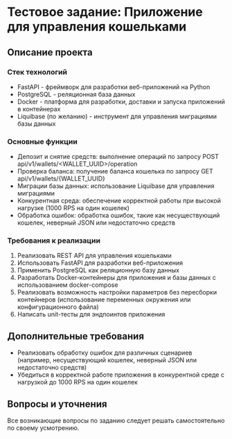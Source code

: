 # Тестовое задание: Приложение для управления кошельками

## Описание проекта

### Стек технологий

- FastAPI - фреймворк для разработки веб-приложений на Python
- PostgreSQL - реляционная база данных
- Docker - платформа для разработки, доставки и запуска приложений в контейнерах
- Liquibase (по желанию) - инструмент для управления миграциями базы данных

### Основные функции

- Депозит и снятие средств: выполнение операций по запросу POST api/v1/wallets/<WALLET_UUID>/operation
- Проверка баланса: получение баланса кошелька по запросу GET api/v1/wallets/{WALLET_UUID}
- Миграции базы данных: использование Liquibase для управления миграциями
- Конкурентная среда: обеспечение корректной работы при высокой нагрузке (1000 RPS на один кошелек)
- Обработка ошибок: обработка ошибок, такие как несуществующий кошелек, неверный JSON или недостаточно средств

### Требования к реализации

1. Реализовать REST API для управления кошельками
2. Использовать FastAPI для разработки веб-приложения
3. Применить PostgreSQL как реляционную базу данных
4. Разработать Docker-контейнеры для приложения и базы данных с использованием docker-compose
5. Реализовать возможность настройки параметров без пересборки контейнеров (использование переменных окружения или конфигурационного файла)
6. Написать unit-тесты для эндпоинтов приложения


## Дополнительные требования

- Реализовать обработку ошибок для различных сценариев (например, несуществующий кошелек, неверный JSON или недостаточно средств)
- Убедиться в корректной работе приложения в конкурентной среде с нагрузкой до 1000 RPS на один кошелек

## Вопросы и уточнения

Все возникающие вопросы по заданию следует решать самостоятельно по своему усмотрению.

